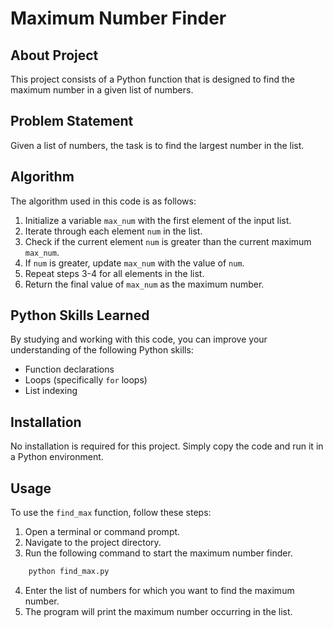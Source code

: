 # Maximum Number Finder

## About Project

This project consists of a Python function that is designed to find the maximum number in a given list of numbers.

## Problem Statement

Given a list of numbers, the task is to find the largest number in the list.

## Algorithm

The algorithm used in this code is as follows:

1. Initialize a variable `max_num` with the first element of the input list.
2. Iterate through each element `num` in the list.
3. Check if the current element `num` is greater than the current maximum `max_num`.
4. If `num` is greater, update `max_num` with the value of `num`.
5. Repeat steps 3-4 for all elements in the list.
6. Return the final value of `max_num` as the maximum number.

## Python Skills Learned

By studying and working with this code, you can improve your understanding of the following Python skills:

- Function declarations
- Loops (specifically `for` loops)
- List indexing

## Installation

No installation is required for this project. Simply copy the code and run it in a Python environment.

## Usage

To use the `find_max` function, follow these steps:

1. Open a terminal or command prompt.
2. Navigate to the project directory.
3. Run the following command to start the maximum number finder.
```python
    python find_max.py
```
4. Enter the list of numbers for which you want to find the maximum number.
5. The program will print the maximum number occurring in the list.
